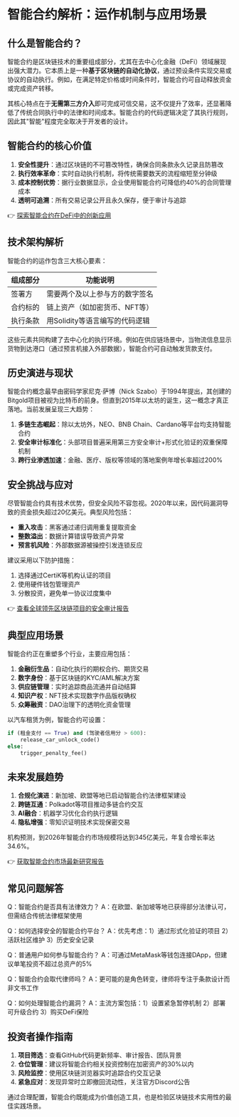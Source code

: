 # 智能合约解析：运作机制与应用场景

## 什么是智能合约？

智能合约是区块链技术的重要组成部分，尤其在去中心化金融（DeFi）领域展现出强大潜力。它本质上是一种**基于区块链的自动化协议**，通过预设条件实现交易或协议的自动执行。例如，在满足特定价格或时间条件时，智能合约可自动释放资金或完成资产转移。

其核心特点在于**无需第三方介入**即可完成可信交易，这不仅提升了效率，还显著降低了传统合同执行中的法律和时间成本。智能合约的代码逻辑决定了其执行规则，因此其"智能"程度完全取决于开发者的设计。

## 智能合约的核心价值

1. **安全性提升**：通过区块链的不可篡改特性，确保合同条款永久记录且防篡改
2. **执行效率革命**：实时自动执行机制，将传统需要数天的流程缩短至分钟级
3. **成本控制优势**：据行业数据显示，企业使用智能合约可降低约40%的合同管理成本
4. **透明可追溯**：所有交易记录公开且永久保存，便于审计与追踪

👉 [探索智能合约在DeFi中的创新应用](https://bit.ly/okx_welcome)

## 技术架构解析

智能合约的运作包含三大核心要素：

| 组成部分        | 功能说明                          |
|-----------------|-----------------------------------|
| 签署方          | 需要两个及以上参与方的数字签名    |
| 合约标的        | 链上资产（如加密货币、NFT等）     |
| 执行条款        | 用Solidity等语言编写的代码逻辑    |

这些元素共同构建了去中心化的执行环境。例如在供应链场景中，当物流信息显示货物到达港口（通过预言机接入外部数据），智能合约可自动触发货款支付。

## 历史演进与现状

智能合约概念最早由密码学家尼克·萨博（Nick Szabo）于1994年提出，其创建的Bitgold项目被视为比特币的前身。但直到2015年以太坊的诞生，这一概念才真正落地。当前发展呈现三大趋势：

1. **多链生态崛起**：除以太坊外，NEO、BNB Chain、Cardano等平台均支持智能合约
2. **安全审计标准化**：头部项目普遍采用第三方安全审计+形式化验证的双重保障机制
3. **跨行业渗透加速**：金融、医疗、版权等领域的落地案例年增长率超过200%

## 安全挑战与应对

尽管智能合约具有技术优势，但安全风险不容忽视。2020年以来，因代码漏洞导致的资金损失超过20亿美元。典型风险包括：

- **重入攻击**：黑客通过递归调用重复提取资金
- **整数溢出**：数据计算错误导致资产异常
- **预言机风险**：外部数据源被操控引发连锁反应

建议采用以下防护措施：
1. 选择通过CertiK等机构认证的项目
2. 使用硬件钱包管理资产
3. 分散投资，避免单一协议过度集中

👉 [查看全球领先区块链项目的安全审计报告](https://bit.ly/okx_welcome)

## 典型应用场景

智能合约正在重塑多个行业，主要应用包括：

1. **金融衍生品**：自动化执行的期权合约、期货交易
2. **数字身份**：基于区块链的KYC/AML解决方案
3. **供应链管理**：实时追踪商品流通并自动结算
4. **知识产权**：NFT技术实现数字作品版权确权
5. **众筹融资**：DAO治理下的透明化资金管理

以汽车租赁为例，智能合约可设置：
```python
if (租金支付 == True) and (驾驶者信用分 > 600):
    release_car_unlock_code()
else:
    trigger_penalty_fee()
```

## 未来发展趋势

1. **合规化演进**：新加坡、欧盟等地已启动智能合约法律框架建设
2. **跨链互通**：Polkadot等项目推动多链合约交互
3. **AI融合**：机器学习优化合约执行逻辑
4. **隐私增强**：零知识证明技术实现保密交易

机构预测，到2026年智能合约市场规模将达到345亿美元，年复合增长率达34.6%。

👉 [获取智能合约市场最新研究报告](https://bit.ly/okx_welcome)

## 常见问题解答

Q：智能合约是否具有法律效力？
A：在欧盟、新加坡等地已获得部分法律认可，但需结合传统法律框架使用

Q：如何选择安全的智能合约平台？
A：优先考虑：1）通过形式化验证的项目 2）活跃社区维护 3）历史安全记录

Q：普通用户如何参与智能合约？
A：可通过MetaMask等钱包连接DApp，但建议单笔投资不超过总资产的5%

Q：智能合约会取代律师吗？
A：更可能的是角色转变，律师将专注于条款设计而非文书工作

Q：如何处理智能合约漏洞？
A：主流方案包括：1）设置紧急暂停机制 2）部署可升级合约 3）购买DeFi保险

## 投资者操作指南

1. **项目筛选**：查看GitHub代码更新频率、审计报告、团队背景
2. **仓位管理**：建议将智能合约相关投资控制在加密资产的30%以内
3. **风险监控**：使用区块链浏览器实时追踪合约交互记录
4. **紧急应对**：发现异常时立即撤回流动性，关注官方Discord公告

通过合理配置，智能合约既能成为价值创造工具，也是检验区块链技术实用性的最佳实践场景。